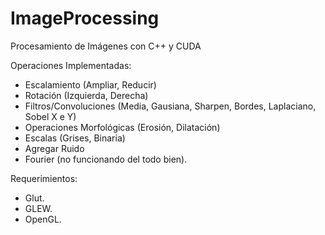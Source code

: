 # ImageProcessing
Procesamiento de Imágenes con C++ y CUDA

Operaciones Implementadas:
- Escalamiento (Ampliar, Reducir)
- Rotación (Izquierda, Derecha)
- Filtros/Convoluciones (Media, Gausiana, Sharpen, Bordes, Laplaciano, Sobel X e Y)
- Operaciones Morfológicas (Erosión, Dilatación)
- Escalas (Grises, Binaria)
- Agregar Ruido
- Fourier (no funcionando del todo bien).

Requerimientos:
- Glut.
- GLEW.
- OpenGL.
